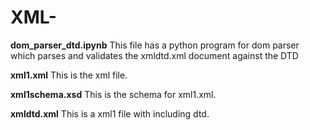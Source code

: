 # XML-

**dom_parser_dtd.ipynb**
This file has a python program for dom parser which parses and validates the xmldtd.xml document against the DTD 

**xml1.xml**
This is the xml file.

**xml1schema.xsd**
This is the schema for xml1.xml.

**xmldtd.xml**
This is a xml1 file with including dtd. 
